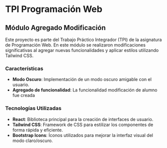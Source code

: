 # TPI Programación Web

## Módulo Agregado Modificación

Este proyecto es parte del Trabajo Práctico Integrador (TPI) de la asignatura de Programación Web. En este módulo se realizaron modificaciones significativas al agregar nuevas funcionalidades y aplicar estilos utilizando Tailwind CSS.

### Características

- **Modo Oscuro**: Implementación de un modo oscuro amigable con el usuario.
- **Agregado de funcionalidad**: La funcionalidad modificación de alumno fue creada 

### Tecnologías Utilizadas

- **React**: Biblioteca principal para la creación de interfaces de usuario.
- **Tailwind CSS**: Framework de CSS para estilizar los componentes de forma rápida y eficiente.
- **Bootstrap Icons**: Íconos utilizados para mejorar la interfaz visual del modo claro/oscuro.
